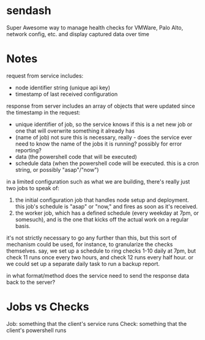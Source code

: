 # sendash
Super Awesome way to manage health checks for VMWare, Palo Alto, network config, etc. and display captured data over time

# Notes

request from service includes:
* node identifier string (unique api key)
* timestamp of last received configuration

response from server includes an array of objects that were updated since the timestamp in the request:
* unique identifier of job, so the service knows if this is a net new job or one that will overwrite something it already has
* (name of job) not sure this is necessary, really - does the service ever need to know the name of the jobs it is running? possibly for error reporting?
* data (the powershell code that will be executed)
* schedule data (when the powershell code will be executed. this is a cron string, or possibly "asap"/"now")


in a limited configuration such as what we are building, there's really just two jobs to speak of:

1. the initial configuration job that handles node setup and deployment. this job's schedule is "asap" or "now," and fires as soon as it's received.
2. the worker job, which has a defined schedule (every weekday at 7pm, or somesuch), and is the one that kicks off the actual work on a regular basis.

it's not strictly necessary to go any further than this, but this sort of mechanism could be used, for instance, to granularize the checks themselves. say, we set up a schedule to ring checks 1-10 daily at 7pm, but check 11 runs once every two hours, and check 12 runs every half hour. or we could set up a separate daily task to run a backup report.


in what format/method does the service need to send the response data back to the server?

# Jobs vs Checks
Job: something that the client's service runs
Check: something that the client's powershell runs
